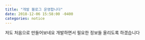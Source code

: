 ```yaml
---
title: "개발 블로그 운영합니다"
date: 2018-12-06 15:58:00 -0400
categories: notice
---
```


저도 처음으로 만들어보네요 
개발하면서 필요한 정보들 올리도록 하겠습니다

